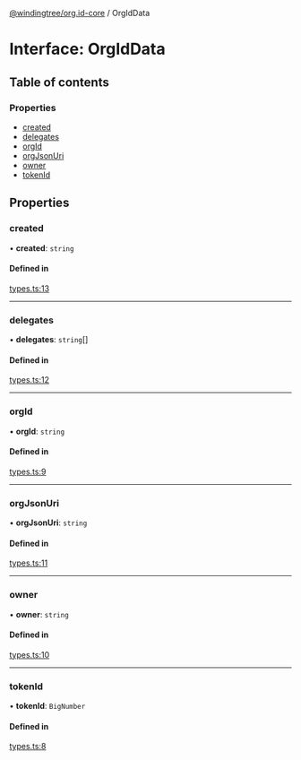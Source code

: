 [@windingtree/org.id-core](../README.md) / OrgIdData

# Interface: OrgIdData

## Table of contents

### Properties

- [created](OrgIdData.md#created)
- [delegates](OrgIdData.md#delegates)
- [orgId](OrgIdData.md#orgid)
- [orgJsonUri](OrgIdData.md#orgjsonuri)
- [owner](OrgIdData.md#owner)
- [tokenId](OrgIdData.md#tokenid)

## Properties

### created

• **created**: `string`

#### Defined in

[types.ts:13](https://github.com/windingtree/org.id-sdk/blob/b4abc84/packages/core/src/types.ts#L13)

___

### delegates

• **delegates**: `string`[]

#### Defined in

[types.ts:12](https://github.com/windingtree/org.id-sdk/blob/b4abc84/packages/core/src/types.ts#L12)

___

### orgId

• **orgId**: `string`

#### Defined in

[types.ts:9](https://github.com/windingtree/org.id-sdk/blob/b4abc84/packages/core/src/types.ts#L9)

___

### orgJsonUri

• **orgJsonUri**: `string`

#### Defined in

[types.ts:11](https://github.com/windingtree/org.id-sdk/blob/b4abc84/packages/core/src/types.ts#L11)

___

### owner

• **owner**: `string`

#### Defined in

[types.ts:10](https://github.com/windingtree/org.id-sdk/blob/b4abc84/packages/core/src/types.ts#L10)

___

### tokenId

• **tokenId**: `BigNumber`

#### Defined in

[types.ts:8](https://github.com/windingtree/org.id-sdk/blob/b4abc84/packages/core/src/types.ts#L8)
